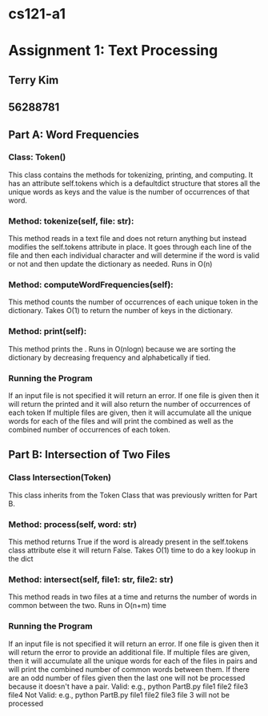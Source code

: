 # cs121-a1

# Assignment 1: Text Processing
## Terry Kim
## 56288781
## Part A: Word Frequencies

### Class: Token()

This class contains the methods for tokenizing, printing, and computing. It has an attribute self.tokens which is a defaultdict structure that stores all the unique words as keys
and the value is the number of occurrences of that word. 

### Method: tokenize(self, file: str):

This method reads in a text file and does not return anything but instead modifies the self.tokens attribute in place. It goes through each line of the file and then each individual character and will determine if the word is valid or not and then update the dictionary as needed. Runs in O(n)

### Method: computeWordFrequencies(self):

This method counts the number of occurrences of each unique token in the dictionary. Takes O(1) to return the number of keys in the dictionary.

### Method: print(self):

This method prints the <token> <freq>. Runs in O(nlogn) because we are sorting the dictionary by decreasing frequency and alphabetically if tied.

### Running the Program

If an input file is not specified it will return an error.
If one file is given then it will return the printed <token> <freq> and it will also return the number of occurrences of each token
If multiple files are given, then it will accumulate all the unique words for each of the files and will print the combined <token> <freq> as well as the combined number of occurrences of each token.

## Part B: Intersection of Two Files

### Class Intersection(Token)

This class inherits from the Token Class that was previously written for Part B.

### Method: process(self, word: str) 

This method returns True if the word is already present in the self.tokens class attribute else it will return False. Takes O(1) time to do a key lookup in the dict

### Method: intersect(self, file1: str, file2: str)

This method reads in two files at a time and returns the number of words in common between the two. Runs in O(n+m) time

### Running the Program

If an input file is not specified it will return an error.
If one file is given then it will return the error to provide an additional file.
If multiple files are given, then it will accumulate all the unique words for each of the files in pairs and will print the combined number of common words between them. If there are an odd number of files given then the last one will not be processed because it doesn't have a pair.
Valid:
e.g., python PartB.py file1 file2 file3 file4
Not Valid:
e.g., python PartB.py file1 file2 file3
file 3 will not be processed
